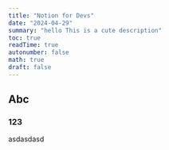```yaml
---
title: "Notion for Devs"
date: "2024-04-29"
summary: "hello This is a cute description"
toc: true
readTime: true
autonumber: false
math: true
draft: false
---
```



## Abc

### 123


asdasdasd